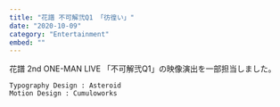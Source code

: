 ```yaml
---
title: "花譜 不可解弐Q1 「彷徨い」"
date: "2020-10-09"
category: "Entertainment"
embed: ""
---
```


花譜 2nd ONE-MAN LIVE 「不可解弐Q1」の映像演出を一部担当しました。

```plaintext
Typography Design : Asteroid
Motion Design : Cumuloworks
```
